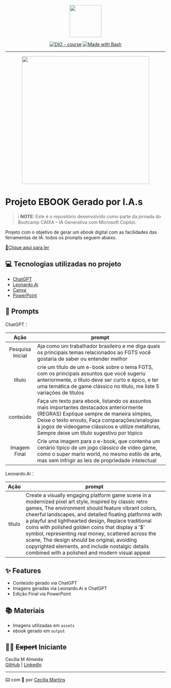 <p align="center">
    <img width="100" src=".github/assets/banner.png">
</p>


<p align="center">
<a href="https://dio.me/"><img src="https://img.shields.io/badge/DIO-Course-28DA77?logo=youtube" alt="DIO - course"></a>
<a href="https://www.gnu.org/software/bash/" title="Go to Bash homepage"><img src="https://img.shields.io/badge/Prompt-Project-blue?logo=gnu-bash&amp;logoColor=white" alt="Made with Bash"></a></p>

-------


<p align="center">
<img 
    src="./assets/cover.png"
    width="400"  
/>
</p>

# Projeto EBOOK Gerado por I.A.s


 > ℹ️ **NOTE:** Este é o repositório desenvolvido como parte da jornada do Bootcamp CAIXA – IA Generativa com Microsoft Copilot.

Projeto com o objetivo de gerar um ebook digital com as facilidades das ferramentas de IA. todos os prompts
seguem abaixo.

<a href="https://github.com/felipeAguiarCode/prompts-recipe-to-create-a-ebook/blob/main/output/ebook%20-%20css%20jedi%20output.pdf" title="View PDF now"> 📕Clique aqui para ler</a>

## 💻 Tecnologias utilizadas no projeto

- [ChatGPT](https://chat.openai.com/) 
- [Leonardo.Ai](https://https://app.leonardo.ai/)
- [Canva](https://www.canva.com/)
- [PowerPoint](https://www.microsoft.com/en/microsoft-365/powerpoint)

## 🧠 Prompts


ChatGPT：

|   Ação   | prompt                                                                                                                                                                                                                                                                         |
| :------: | ------------------------------------------------------------------------------------------------------------------------------------------------------------------------------------------------------------------------------------------------------------------------------ |
|  Pesquisa Inicial  | Aja como um trabalhador brasileiro e me diga quais os principais temas relacionados ao FGTS você gostaria de saber ou entender melhor |
|  título  | crie um título de um e-book sobre o tema FGTS, com os principais assuntos que você sugeriu anteriormente, o título deve ser curto e épico, e ter uma temática de game clássico no titulo, me liste 5 variações de títulos |
| conteúdo | Faça um texto para ebook, listando os assuntos mais importantes destacados anteriormente {REGRAS} Explique sempre de maneira simples, Deixe o texto enxuto, Faça comparações/analogias à jogos de videogame clássicos e utilize metáforas, Sempre deixe um título sugestivo por tópico |
|  Imagem Final  | Crie uma imagem para o e-book, que contenha um cenário típico de um jogo clássico de video game, como o super mario world, no mesmo estilo de arte, mas sem infrigir as leis de propriedade intelectual  |


Leonardo.Ai：

|  Ação  | prompt                                                                                 |
| :----: | -------------------------------------------------------------------------------------- |
| título | Create a visually engaging platform game scene in a modernized pixel art style, inspired by classic retro games, The environment should feature vibrant colors, cheerful landscapes, and detailed floating platforms with a playful and lighthearted design, Replace traditional coins with polished golden coins that display a '$' symbol, representing real money, scattered across the scene, The design should be original, avoiding copyrighted elements, and include nostalgic details combined with a polished and modern visual appeal |

## ✨ Features

- Conteúdo gerado via ChatGPT
- Imagens geradas via Leonardo.Ai e ChatGPT
- Edição Final via PowerPoint

## 📚 Materiais

- Imagens utilizadas em `assets`
- ebook gerado em `output`

## 👨‍💻 ~~Expert~~ Iniciante

<p>
    Cecília M Almeida<br>
    <a href="https://github.com/Cecima1">GitHub</a> | 
    <a href="https://www.linkedin.com/in/cecilia-martins-de-almeida-905112345/">LinkedIn</a>
</p>

---

⌨️ com 💜 por [Cecília Martins](https://github.com/Cecima1)
